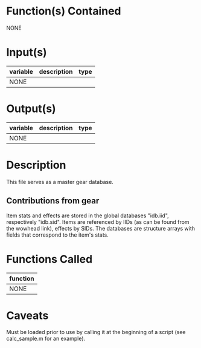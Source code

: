 # Function(s) Contained #

NONE

# Input(s) #

| variable | description | type |
|:---------|:------------|:-----|
| NONE     |

# Output(s) #

| variable | description | type |
|:---------|:------------|:-----|
| NONE     |

# Description #

This file serves as a master gear database.

## Contributions from gear ##
Item stats and effects are stored in the global databases "idb.iid", respectively "idb.sid".
Items are referenced by IIDs (as can be found from the wowhead link), effects by SIDs.
The databases are structure arrays with fields that correspond to the item's stats.

# Functions Called #
| function |
|:---------|
| NONE     |

# Caveats #
Must be loaded prior to use by calling it at the beginning of a script (see calc\_sample.m for an example).